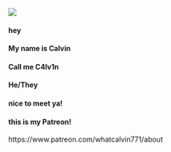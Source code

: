 <img src="https://c10.patreonusercontent.com/4/patreon-media/p/post/106235793/dee84a71785e41f99c4f51f5f8f4999d/eyJ3Ijo2MjB9/1.png?token-time=1719705600&token-hash=tygUtjeB6aVbqS89DA1TFgqDTY0DxgUdIUScBU7OYUg%3D" /></p>
<h4>hey</h4><h4>My name is Calvin</h4><h4>Call me C4lv1n</h4><h4>He/They</h4><h4>nice to meet ya!</h4>
<h4>this is my Patreon! </h4>https://www.patreon.com/whatcalvin771/about
